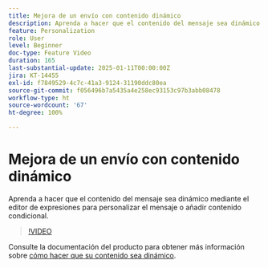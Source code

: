 ```yaml
---
title: Mejora de un envío con contenido dinámico
description: Aprenda a hacer que el contenido del mensaje sea dinámico mediante el editor de expresiones para personalizar el mensaje o añadir contenido condicional.
feature: Personalization
role: User
level: Beginner
doc-type: Feature Video
duration: 165
last-substantial-update: 2025-01-11T00:00:00Z
jira: KT-14455
exl-id: f7849529-4c7c-41a3-9124-31190ddc80ea
source-git-commit: f056496b7a5435a4e258ec93153c97b3abb08478
workflow-type: ht
source-wordcount: '67'
ht-degree: 100%

---
```


# Mejora de un envío con contenido dinámico

Aprenda a hacer que el contenido del mensaje sea dinámico mediante el editor de expresiones para personalizar el mensaje o añadir contenido condicional.

>[!VIDEO](https://video.tv.adobe.com/v/3425795/?learn=on&enablevpops)

Consulte la documentación del producto para obtener más información sobre [cómo hacer que su contenido sea dinámico](https://experienceleague.adobe.com/es/docs/campaign-web/v8/content/dynamic-content/gs-personalization).
